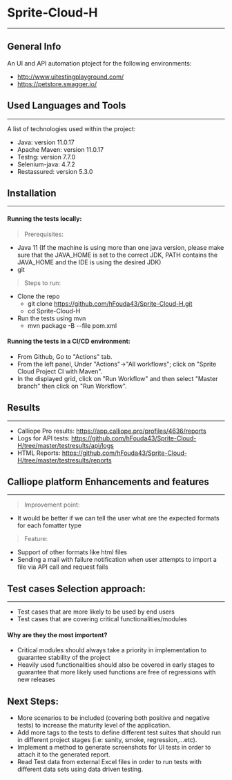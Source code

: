 # Sprite-Cloud-H
***
## General Info
An UI and API automation ptoject for the following environments:
* http://www.uitestingplayground.com/
* https://petstore.swagger.io/

## Used Languages and Tools
***
A list of technologies used within the project:
* Java: version 11.0.17
* Apache Maven: version 11.0.17
* Testng: version 7.7.0
* Selenium-java: 4.7.2
* Restassured: version 5.3.0

## Installation
***
#### Running the tests locally:
> Prerequisites:
* Java 11 (If the machine is using more than one java version, please make sure that the JAVA_HOME is set to the correct JDK, PATH contains the JAVA_HOME and the IDE is using the desired JDK)
* git
> Steps to run:
* Clone the repo
  * git clone https://github.com/hFouda43/Sprite-Cloud-H.git
  * cd Sprite-Cloud-H
* Run the tests using mvn
  * mvn package -B --file pom.xml
#### Running the tests in a CI/CD environment:
* From Github, Go to "Actions" tab.
* From the left panel, Under "Actions"->"All workflows"; click on "Sprite Cloud Project CI with Maven".
* In the displayed grid, click on "Run Workflow" and then select "Master branch" then click on "Run Workflow".
## Results
***
* Calliope Pro results: https://app.calliope.pro/profiles/4636/reports
* Logs for API tests: https://github.com/hFouda43/Sprite-Cloud-H/tree/master/testresults/api/logs
* HTML Reports: https://github.com/hFouda43/Sprite-Cloud-H/tree/master/testresults/reports
## Calliope platform Enhancements and features
***
> Improvement point:
* It would be better if we can tell the user what are the expected formats for each fomatter type
> Feature:
* Support of other formats like html files
* Sending a mail with failure notification when user attempts to import a file via API call and request fails
## Test cases Selection approach:
***
* Test cases that are more likely to be used by end users
* Test cases that are covering critical functionalities/modules
#### Why are they the most importent?
* Critical modules should always take a priority in implementation to guarantee stability of the project
* Heavily used functionalities should also be covered in early stages to guarantee that more likely used functions are free of regressions with new releases

## Next Steps:
* More scenarios to be included (covering both positive and negative tests) to increase the maturity level of the application.
* Add more tags to the tests to define different test suites that should run in different project stages (i.e: sanity, smoke, regression,...etc).
* Implement a method to generate screenshots for UI tests in order to attach it to the generated report.
* Read Test data from external Excel files in order to run tests with different data sets using data driven testing.


